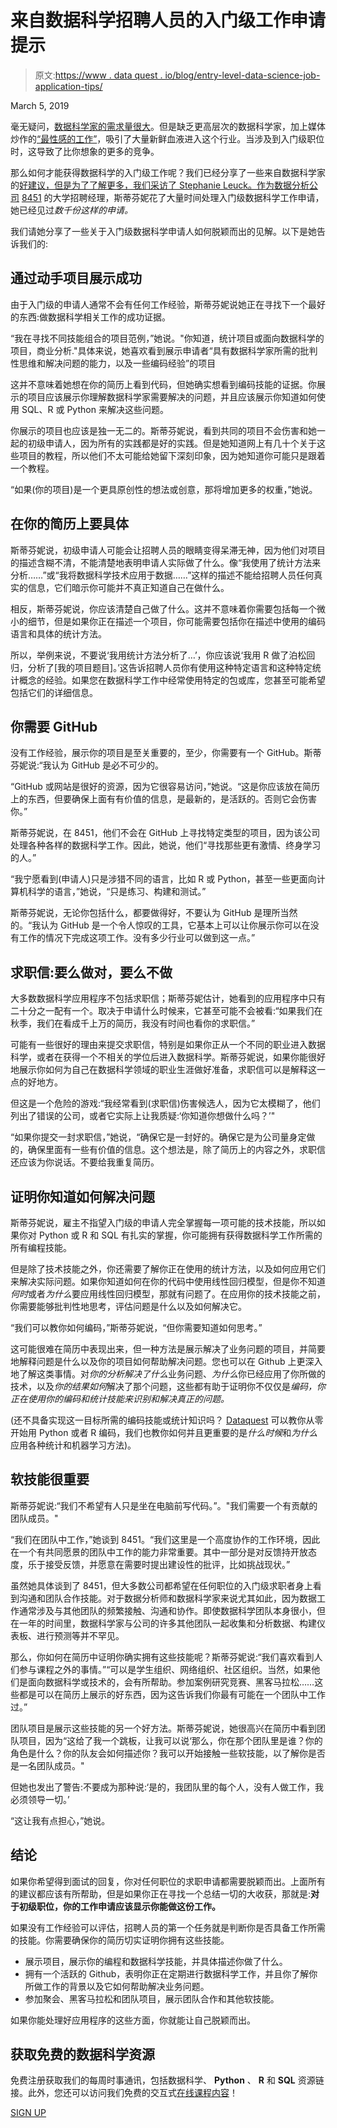 # 来自数据科学招聘人员的入门级工作申请提示

> 原文:[https://www . data quest . io/blog/entry-level-data-science-job-application-tips/](https://www.dataquest.io/blog/entry-level-data-science-job-application-tips/)

March 5, 2019

毫无疑问，[数据科学家的需求量很大](https://www.forbes.com/sites/louiscolumbus/2017/05/13/ibm-predicts-demand-for-data-scientists-will-soar-28-by-2020/#649499b37e3b)。但是缺乏更高层次的数据科学家，加上媒体炒作的[“最性感的工作”](https://hbr.org/2012/10/data-scientist-the-sexiest-job-of-the-21st-century)，吸引了大量新鲜血液进入这个行业。当涉及到入门级职位时，这导致了比你想象的更多的竞争。

那么如何才能获得数据科学的入门级工作呢？我们已经分享了一些来自数据科学家的[好建议，但是为了了解更多，我们采访了 Stephanie Leuck。作为数据分析公司](https://www.dataquest.io/blog/how-to-find-an-entry-level-job-in-data-science/) [8451](https://www.8451.com/) 的大学招聘经理，斯蒂芬妮花了大量时间处理入门级数据科学工作申请，她已经见过*数千份这样的申请。*

我们请她分享了一些关于入门级数据科学申请人如何脱颖而出的见解。以下是她告诉我们的:

## 通过动手项目展示成功

由于入门级的申请人通常不会有任何工作经验，斯蒂芬妮说她正在寻找下一个最好的东西:做数据科学相关工作的成功证据。

“我在寻找不同技能组合的项目范例，”她说。"你知道，统计项目或面向数据科学的项目，商业分析."具体来说，她喜欢看到展示申请者“具有数据科学家所需的批判性思维和解决问题的能力，以及一些编码经验”的项目

这并不意味着她想在你的简历上看到代码，但她确实想看到编码技能的证据。你展示的项目应该展示你理解数据科学家需要解决的问题，并且应该展示你知道如何使用 SQL、R 或 Python 来解决这些问题。

你展示的项目也应该是独一无二的。斯蒂芬妮说，看到共同的项目不会伤害和她一起的初级申请人，因为所有的实践都是好的实践。但是她知道网上有几十个关于这些项目的教程，所以他们不太可能给她留下深刻印象，因为她知道你可能只是跟着一个教程。

“如果(你的项目)是一个更具原创性的想法或创意，那将增加更多的权重，”她说。

## 在你的简历上要具体

斯蒂芬妮说，初级申请人可能会让招聘人员的眼睛变得呆滞无神，因为他们对项目的描述含糊不清，不能清楚地表明申请人实际做了什么。像“我使用了统计方法来分析……”或“我将数据科学技术应用于数据……”这样的描述不能给招聘人员任何真实的信息，它们暗示你可能并不真正知道自己在做什么。

相反，斯蒂芬妮说，你应该清楚自己做了什么。这并不意味着你需要包括每一个微小的细节，但是如果你正在描述一个项目，你可能需要包括你在描述中使用的编码语言和具体的统计方法。

所以，举例来说，不要说‘我用统计方法分析了…’，你应该说‘我用 R 做了泊松回归，分析了[我的项目题目]。’这告诉招聘人员你有使用这种特定语言和这种特定统计概念的经验。如果您在数据科学工作中经常使用特定的包或库，您甚至可能希望包括它们的详细信息。

## 你需要 GitHub

没有工作经验，展示你的项目是至关重要的，至少，你需要有一个 GitHub。斯蒂芬妮说:“我认为 GitHub 是必不可少的。

“GitHub 或网站是很好的资源，因为它很容易访问，”她说。“这是你应该放在简历上的东西，但要确保上面有有价值的信息，是最新的，是活跃的。否则它会伤害你。”

斯蒂芬妮说，在 8451，他们不会在 GitHub 上寻找特定类型的项目，因为该公司处理各种各样的数据科学工作。因此，她说，他们“寻找那些更有激情、终身学习的人。”

“我宁愿看到(申请人)只是涉猎不同的语言，比如 R 或 Python，甚至一些更面向计算机科学的语言，”她说，“只是练习、构建和测试。”

斯蒂芬妮说，无论你包括什么，都要做得好，不要认为 GitHub 是理所当然的。“我认为 GitHub 是一个令人惊叹的工具，它基本上可以让你展示你可以在没有工作的情况下完成这项工作。没有多少行业可以做到这一点。”

## 求职信:要么做对，要么不做

大多数数据科学应用程序不包括求职信；斯蒂芬妮估计，她看到的应用程序中只有二十分之一配有一个。取决于申请什么时候来，它甚至可能不会被看:“如果我们在秋季，我们在看成千上万的简历，我没有时间也看你的求职信。”

可能有一些很好的理由来提交求职信，特别是如果你正从一个不同的职业进入数据科学，或者在获得一个不相关的学位后进入数据科学。斯蒂芬妮说，如果你能很好地展示你如何为自己在数据科学领域的职业生涯做好准备，求职信可以是解释这一点的好地方。

但这是一个危险的游戏:“我经常看到(求职信)伤害候选人，因为它太模糊了，他们列出了错误的公司，或者它实际上让我质疑:‘你知道你想做什么吗？’"

“如果你提交一封求职信，”她说，“确保它是一封好的。确保它是为公司量身定做的，确保里面有一些有价值的信息。这个想法是，除了简历上的内容之外，求职信还应该为你说话。不要给我重复简历。

## 证明你知道如何解决问题

斯蒂芬妮说，雇主不指望入门级的申请人完全掌握每一项可能的技术技能，所以如果你对 Python 或 R 和 SQL 有扎实的掌握，你可能拥有获得数据科学工作所需的所有编程技能。

但是除了技术技能之外，你还需要了解你正在使用的统计方法，以及如何应用它们来解决实际问题。如果你知道如何在你的代码中使用线性回归模型，但是你不知道*何时*或者*为什么*要应用线性回归模型，那就有问题了。在应用你的技术技能之前，你需要能够批判性地思考，评估问题是什么以及如何解决它。

“我们可以教你如何编码，”斯蒂芬妮说，“但你需要知道如何思考。”

这可能很难在简历中表现出来，但一种方法是展示解决了业务问题的项目，并简要地解释问题是什么以及你的项目如何帮助解决问题。您也可以在 Github 上更深入地了解这类事情。对*你的分析解决了什么*业务问题、*为什么*你已经应用了你所做的技术，以及*你的结果如何*解决了那个问题，这些都有助于证明你不仅仅是*编码，你正在使用你的编码和统计技能来识别和解决真正的问题。*

(还不具备实现这一目标所需的编码技能或统计知识吗？ [Dataquest](https://www.dataquest.io/) 可以教你从零开始用 Python 或者 R 编码，我们也教你如何并且更重要的是*什么时候*和*为什么*应用各种统计和机器学习方法)。

## 软技能很重要

斯蒂芬妮说:“我们不希望有人只是坐在电脑前写代码。”。"我们需要一个有贡献的团队成员。"

“我们在团队中工作，”她谈到 8451。“我们这里是一个高度协作的工作环境，因此在一个有共同愿景的团队中工作的能力非常重要。其中一部分是对反馈持开放态度，乐于接受反馈，并愿意在需要时提出建设性的批评，比如挑战现状。”

虽然她具体谈到了 8451，但大多数公司都希望在任何职位的入门级求职者身上看到沟通和团队合作技能。对于数据分析师和数据科学家来说尤其如此，因为数据工作通常涉及与其他团队的频繁接触、沟通和协作。即使数据科学团队本身很小，但在一年的时间里，数据科学家与公司的许多其他团队一起收集和分析数据、构建仪表板、进行预测等并不罕见。

那么，你如何在简历中证明你确实拥有这些技能呢？斯蒂芬妮说:“我们喜欢看到人们参与课程之外的事情。”“可以是学生组织、网络组织、社区组织。当然，如果他们是面向数据科学或技术的，会有所帮助。参加案例研究竞赛、黑客马拉松……这些都是可以在简历上展示的好东西，因为这告诉我们你最有可能在一个团队中工作过。”

团队项目是展示这些技能的另一个好方法。斯蒂芬妮说，她很高兴在简历中看到团队项目，因为“这给了我一个跳板，让我可以说‘那么，你在那个团队里是谁？你的角色是什么？你的队友会如何描述你？我可以开始接触一些软技能，以了解你是否是一名团队成员。"

但她也发出了警告:不要成为那种说:‘是的，我团队里的每个人，没有人做工作，我必须领导一切。’

“这让我有点担心，”她说。

## 结论

如果你希望得到面试的回复，你对任何职位的求职申请都需要脱颖而出。上面所有的建议都应该有所帮助，但是如果你正在寻找一个总结一切的大收获，那就是:**对于初级职位，你的工作申请应该显示你能做这份工作。**

如果没有工作经验可以评估，招聘人员的第一个任务就是判断你是否具备工作所需的技能。你需要确保你的简历切实证明你拥有这些技能。

*   展示项目，展示你的编程和数据科学技能，并具体描述你做了什么。
*   拥有一个活跃的 Github，表明你正在定期进行数据科学工作，并且你了解你所做工作的背景以及它如何帮助解决业务问题。
*   参加聚会、黑客马拉松和团队项目，展示团队合作和其他软技能。

如果你能处理好应用程序的这些方面，你就能让自己脱颖而出。

## 获取免费的数据科学资源

免费注册获取我们的每周时事通讯，包括数据科学、 **Python** 、 **R** 和 **SQL** 资源链接。此外，您还可以访问我们免费的交互式[在线课程内容](/data-science-courses)！

[SIGN UP](https://app.dataquest.io/signup)